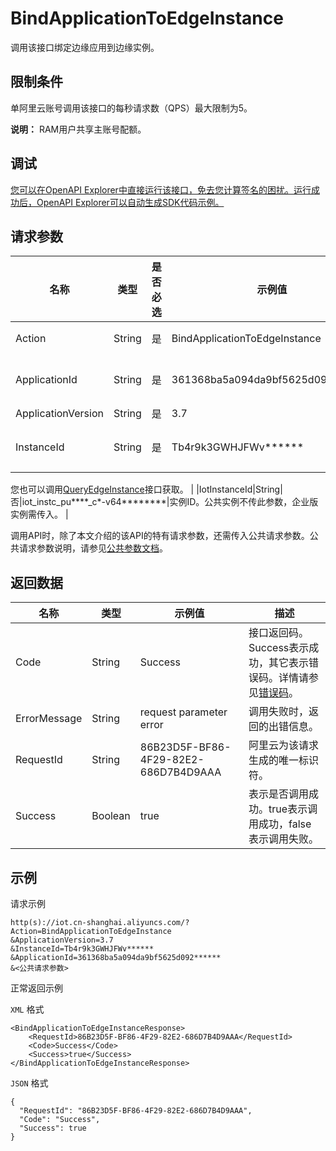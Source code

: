 # BindApplicationToEdgeInstance

调用该接口绑定边缘应用到边缘实例。

## 限制条件

单阿里云账号调用该接口的每秒请求数（QPS）最大限制为5。

**说明：** RAM用户共享主账号配额。

## 调试

[您可以在OpenAPI Explorer中直接运行该接口，免去您计算签名的困扰。运行成功后，OpenAPI Explorer可以自动生成SDK代码示例。](https://api.aliyun.com/#product=Iot&api=BindApplicationToEdgeInstance&type=RPC&version=2018-01-20)

## 请求参数

|名称|类型|是否必选|示例值|描述|
|--|--|----|---|--|
|Action|String|是|BindApplicationToEdgeInstance|系统规定参数。取值：BindApplicationToEdgeInstance。 |
|ApplicationId|String|是|361368ba5a094da9bf5625d092\*\*\*\*\*\*|边缘应用的ID。在[边缘计算控制台](https://iot.console.aliyun.com/le/instance/list)的**应用管理**页面中，鼠标悬浮在目标应用名称上获取ID。 |
|ApplicationVersion|String|是|3.7|边缘应用的版本号。 |
|InstanceId|String|是|Tb4r9k3GWHJFWv\*\*\*\*\*\*|边缘实例的ID。在[边缘计算控制台](https://iot.console.aliyun.com/le/instance/list)的**边缘实例**页面中，鼠标悬浮在目标边缘实例名称上获取ID。

 您也可以调用[QueryEdgeInstance](~~135214~~)接口获取。 |
|IotInstanceId|String|否|iot\_instc\_pu\*\*\*\*\_c\*-v64\*\*\*\*\*\*\*\*|实例ID。公共实例不传此参数，企业版实例需传入。 |

调用API时，除了本文介绍的该API的特有请求参数，还需传入公共请求参数。公共请求参数说明，请参见[公共参数文档](~~135196~~)。

## 返回数据

|名称|类型|示例值|描述|
|--|--|---|--|
|Code|String|Success|接口返回码。Success表示成功，其它表示错误码。详情请参见[错误码](~~135200~~)。 |
|ErrorMessage|String|request parameter error|调用失败时，返回的出错信息。 |
|RequestId|String|86B23D5F-BF86-4F29-82E2-686D7B4D9AAA|阿里云为该请求生成的唯一标识符。 |
|Success|Boolean|true|表示是否调用成功。true表示调用成功，false表示调用失败。 |

## 示例

请求示例

```
http(s)://iot.cn-shanghai.aliyuncs.com/?Action=BindApplicationToEdgeInstance
&ApplicationVersion=3.7
&InstanceId=Tb4r9k3GWHJFWv******
&ApplicationId=361368ba5a094da9bf5625d092******
&<公共请求参数>
```

正常返回示例

`XML` 格式

```
<BindApplicationToEdgeInstanceResponse>
    <RequestId>86B23D5F-BF86-4F29-82E2-686D7B4D9AAA</RequestId>
    <Code>Success</Code>
    <Success>true</Success>
</BindApplicationToEdgeInstanceResponse>
```

`JSON` 格式

```
{
  "RequestId": "86B23D5F-BF86-4F29-82E2-686D7B4D9AAA",
  "Code": "Success",
  "Success": true
}
```

